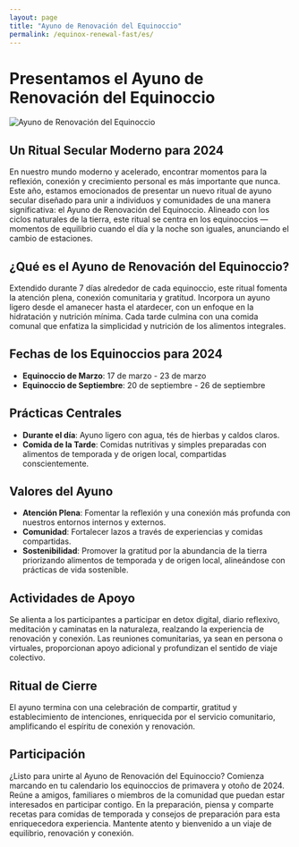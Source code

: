 ```yaml
---
layout: page
title: "Ayuno de Renovación del Equinoccio"
permalink: /equinox-renewal-fast/es/
---
```

# Presentamos el Ayuno de Renovación del Equinoccio

![Ayuno de Renovación del Equinoccio](/RAIS/images/Equinox-Renewal-Fast.webp)

## Un Ritual Secular Moderno para 2024

En nuestro mundo moderno y acelerado, encontrar momentos para la reflexión, conexión y crecimiento personal es más importante que nunca. Este año, estamos emocionados de presentar un nuevo ritual de ayuno secular diseñado para unir a individuos y comunidades de una manera significativa: el Ayuno de Renovación del Equinoccio. Alineado con los ciclos naturales de la tierra, este ritual se centra en los equinoccios —momentos de equilibrio cuando el día y la noche son iguales, anunciando el cambio de estaciones.

## ¿Qué es el Ayuno de Renovación del Equinoccio?

Extendido durante 7 días alrededor de cada equinoccio, este ritual fomenta la atención plena, conexión comunitaria y gratitud. Incorpora un ayuno ligero desde el amanecer hasta el atardecer, con un enfoque en la hidratación y nutrición mínima. Cada tarde culmina con una comida comunal que enfatiza la simplicidad y nutrición de los alimentos integrales.

## Fechas de los Equinoccios para 2024

- **Equinoccio de Marzo**: 17 de marzo - 23 de marzo
- **Equinoccio de Septiembre**: 20 de septiembre - 26 de septiembre

## Prácticas Centrales

- **Durante el día**: Ayuno ligero con agua, tés de hierbas y caldos claros.
- **Comida de la Tarde**: Comidas nutritivas y simples preparadas con alimentos de temporada y de origen local, compartidas conscientemente.

## Valores del Ayuno

- **Atención Plena**: Fomentar la reflexión y una conexión más profunda con nuestros entornos internos y externos.
- **Comunidad**: Fortalecer lazos a través de experiencias y comidas compartidas.
- **Sostenibilidad**: Promover la gratitud por la abundancia de la tierra priorizando alimentos de temporada y de origen local, alineándose con prácticas de vida sostenible.

## Actividades de Apoyo

Se alienta a los participantes a participar en detox digital, diario reflexivo, meditación y caminatas en la naturaleza, realzando la experiencia de renovación y conexión. Las reuniones comunitarias, ya sean en persona o virtuales, proporcionan apoyo adicional y profundizan el sentido de viaje colectivo.

## Ritual de Cierre

El ayuno termina con una celebración de compartir, gratitud y establecimiento de intenciones, enriquecida por el servicio comunitario, amplificando el espíritu de conexión y renovación.

## Participación

¿Listo para unirte al Ayuno de Renovación del Equinoccio? Comienza marcando en tu calendario los equinoccios de primavera y otoño de 2024. Reúne a amigos, familiares o miembros de la comunidad que puedan estar interesados en participar contigo. En la preparación, piensa y comparte recetas para comidas de temporada y consejos de preparación para esta enriquecedora experiencia. Mantente atento y bienvenido a un viaje de equilibrio, renovación y conexión.
